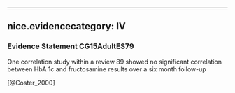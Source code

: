 
---
nice.evidencecategory: IV
---

### Evidence Statement CG15AdultES79
One correlation study within a review 89 showed no significant correlation between HbA 1c and fructosamine results over a six month follow-up

[@Coster_2000]

